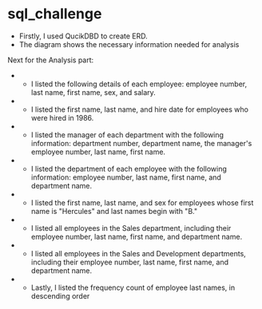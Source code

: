 # sql_challenge

* Firstly, I used QucikDBD to create ERD. 
* The diagram shows the necessary information needed for analysis

 Next for the Analysis part:
* * I listed the following details of each employee: employee number, last name, first name, sex, and salary.
* * I listed the first name, last name, and hire date for employees who were hired in 1986.
* * I listed the manager of each department with the following information: department number, department name, the manager's employee number, last name, first name.
* *  I listed the department of each employee with the following information: employee number, last name, first name, and department name.
* *  I listed the first name, last name, and sex for employees whose first name is "Hercules" and last names begin with "B."
* *  I listed all employees in the Sales department, including their employee number, last name, first name, and department name.
* *  I listed all employees in the Sales and Development departments, including their employee number, last name, first name, and department name.
* *  Lastly, I  listed the frequency count of employee last names, in descending order


